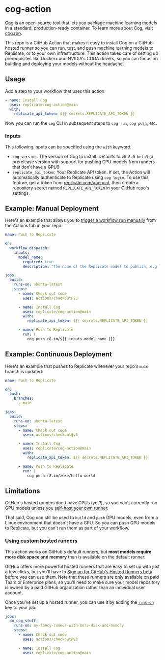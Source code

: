 # cog-action

[Cog](https://github.com/replicate/cog) is an open-source tool that lets you package machine learning models in a standard, production-ready container. To learn more about Cog, visit [cog.run](https://cog.run).

This repo is a GitHub Action that makes it easy to install Cog on a GitHub-hosted runner so you can run, test, and push machine learning models to Replicate, or to your own infrastructure. This action takes care of setting up prerequisites like Dockerx and NVIDIA's CUDA drivers, so you can focus on building and deploying your models without the headache.

## Usage

Add a step to your workflow that uses this action:

```yml
- name: Install Cog
  uses: replicate/cog-action@main
  with:
    replicate_api_token: ${{ secrets.REPLICATE_API_TOKEN }}
```

Now you can run the `cog` CLI in subsequent steps to `cog run`, `cog push`, etc.

### Inputs

This following inputs can be specified using the `with` keyword:

- `cog_version`: The version of Cog to install. Defaults to `v0.8.0-beta3` (a prerelease version with support for pushing GPU models from runners that don't have a GPU!)
- `replicate_api_token`: Your Replicate API token. If set, the Action will automatically authenticate to Replicate using `cog login`. To use this feature, get a token from [replicate.com/account](https://replicate.com/account), then create a repository secret named `REPLICATE_API_TOKEN` in your GitHub repo's settings.


## Example: Manual Deployment

Here's an example that allows you to [trigger a workflow run manually](https://docs.github.com/en/actions/managing-workflow-runs/manually-running-a-workflow) from the Actions tab in your repo:

```yml
name: Push to Replicate

on:
  workflow_dispatch:
    inputs:
      model_name:
        required: true
        description: "The name of the Replicate model to publish, e.g `username/modelname`. The model must already exist on Replicate."

jobs:
  build:
    runs-on: ubuntu-latest
    steps:
      - name: Check out code
        uses: actions/checkout@v3

      - name: Install Cog
        uses: replicate/cog-action@main
        with:
          replicate_api_token: ${{ secrets.REPLICATE_API_TOKEN }}

      - name: Push to Replicate
        run: |
          cog push r8.im/${{ inputs.model_name }}}
```

## Example: Continuous Deployment

Here's an example that pushes to Replicate whenever your repo's `main` branch is updated:

```yml
name: Push to Replicate

on:
  push:
    branches:
      - main

jobs:
  build:
    runs-on: ubuntu-latest
    steps:
      - name: Check out code
        uses: actions/checkout@v3

      - name: Install Cog
        uses: replicate/cog-action@main
        with:
          replicate_api_token: ${{ secrets.REPLICATE_API_TOKEN }}

      - name: Push to Replicate
        run: |
          cog push r8.im/zeke/hello-world
```

## Limitations

GitHub's hosted runners don't have GPUs (yet?), so you can't currently run GPU models unless you [self-host your own runner](https://docs.github.com/en/actions/hosting-your-own-runners/managing-self-hosted-runners/about-self-hosted-runners).

That said, Cog can still be used to `build` and `push` GPU models, even from a Linux environment that doesn't have a GPU. So you can push GPU models to Replicate, but you can't run them as part of your workflow.

### Using custom hosted runners

This action works on GitHub's default runners, but **most models require more disk space and memory** than is available on the default runner. 

GitHub offers more powerful hosted runners that are easy to set up with just a few clicks, but you'll have to [Sign up for GitHub's Hosted Runners beta](https://github.com/features/github-hosted-runners/signup) before you can use them. Note that these runners are only available on paid Team or Enterprise plans, so you'll need to make sure your model repository is owned by a paid GitHub organization rather than an individual user account.

Once you've set up a hosted runner, you can use it by adding the [`runs-on`](https://docs.github.com/en/actions/using-workflows/workflow-syntax-for-github-actions#jobsjob_idruns-on) key to your job:

```yml
jobs:
  do_cog_stuff:
    runs-on: my-fancy-runner-with-more-disk-and-memory
    steps:
      - name: Check out code
        uses: actions/checkout@v3

      - name: Install Cog
        uses: replicate/cog-action@main
```